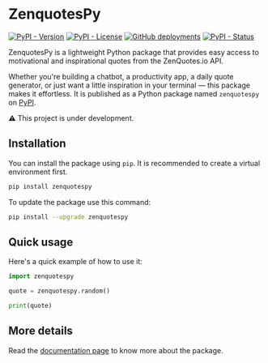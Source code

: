 # ZenquotesPy

[![PyPI - Version](https://img.shields.io/pypi/v/zenquotespy)](https://pypi.org/project/zenquotespy/)
[![PyPI - License](https://img.shields.io/pypi/l/zenquotespy)](https://pypi.org/project/isoddeven/)
[![GitHub deployments](https://img.shields.io/github/deployments/nilaysarma/zenquotespy/release)](https://github.com/nilaysarma/zenquotespy/deployments/release)
[![PyPI - Status](https://img.shields.io/pypi/status/zenquotespy)](https://pypi.org/project/zenquotespy/)

ZenquotesPy is a lightweight Python package that provides easy access to motivational and inspirational quotes from the ZenQuotes.io API.

Whether you're building a chatbot, a productivity app, a daily quote generator, or just want a little inspiration in your terminal — this package makes it effortless. It is published as a Python package named `zenquotespy` on [PyPI](https://pypi.org/project/zenquotespy).

⚠️ This project is under development.

## Installation
You can install the package using `pip`. It is recommended to create a virtual environment first.
```sh
pip install zenquotespy
```
To update the package use this command:
```sh
pip install --upgrade zenquotespy
```

## Quick usage
Here's a quick example of how to use it:
```py
import zenquotespy

quote = zenquotespy.random()

print(quote)
```

## More details
Read the [documentation page](https://zenquotespy.pages.dev) to know more about the package.
